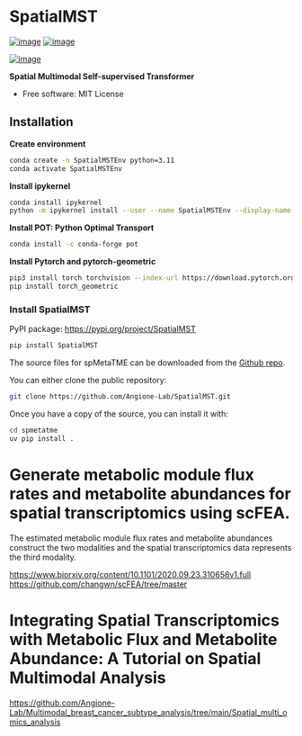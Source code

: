 # SpatialMST


[![image](https://img.shields.io/pypi/v/SpatialMST.svg)](https://pypi.python.org/pypi/SpatialMST)
[![image](https://img.shields.io/conda/vn/conda-forge/SpatialMST.svg)](https://anaconda.org/conda-forge/SpatialMST)

[![image](https://pyup.io/repos/github/SurajRepo/SpatialMST/shield.svg)](https://pyup.io/repos/github/SurajRepo/SpatialMST)


**Spatial Multimodal Self-supervised Transformer**
-   Free software: MIT License

## Installation
**Create environment**
```sh
conda create -n SpatialMSTEnv python=3.11
conda activate SpatialMSTEnv
```
**Install ipykernel**
```sh
conda install ipykernel
python -m ipykernel install --user --name SpatialMSTEnv --display-name "Python(SpatialMSTEnv)"
```
**Install POT: Python Optimal Transport**
```sh
conda install -c conda-forge pot
```
**Install Pytorch and pytorch-geometric**
```sh
pip3 install torch torchvision --index-url https://download.pytorch.org/whl/cu129
pip install torch_geometric
```

### Install SpatialMST
PyPI package: https://pypi.org/project/SpatialMST
```sh
pip install SpatialMST
```

The source files for spMetaTME can be downloaded from the [Github repo](https://github.com/Angione-Lab/SpatialMST.git).

You can either clone the public repository:

```sh
git clone https://github.com/Angione-Lab/SpatialMST.git
```

Once you have a copy of the source, you can install it with:

```sh
cd spmetatme
uv pip install .
```
# Generate metabolic module flux rates and metabolite abundances for spatial transcriptomics using scFEA.
The estimated metabolic module flux rates and metabolite abundances construct the two modalities and the spatial transcriptomics data represents the third modality.

https://www.biorxiv.org/content/10.1101/2020.09.23.310656v1.full
https://github.com/changwn/scFEA/tree/master

# Integrating Spatial Transcriptomics with Metabolic Flux and Metabolite Abundance: A Tutorial on Spatial Multimodal Analysis
https://github.com/Angione-Lab/Multimodal_breast_cancer_subtype_analysis/tree/main/Spatial_multi_omics_analysis